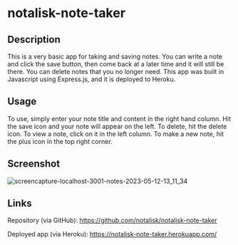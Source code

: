 # notalisk-note-taker

## Description

This is a very basic app for taking and saving notes. You can write a note and click the save button, then come back at a later time and it will still be there. You can delete notes that you no longer need. This app was built in Javascript using Express.js, and it is deployed to Heroku.

## Usage

To use, simply enter your note title and content in the right hand column. Hit the save icon and your note will appear on the left. To delete, hit the delete icon. To view a note, click on it in the left column. To make a new note, hit the plus icon in the top right corner.

## Screenshot

![screencapture-localhost-3001-notes-2023-05-12-13_11_34](https://github.com/notalisk/notalisk-note-taker/assets/81662512/39861ce3-c8a4-4ae6-9ef6-e08c674549d7)

## Links

Repository (via GitHub): https://github.com/notalisk/notalisk-note-taker

Deployed app (via Heroku): https://notalisk-note-taker.herokuapp.com/

